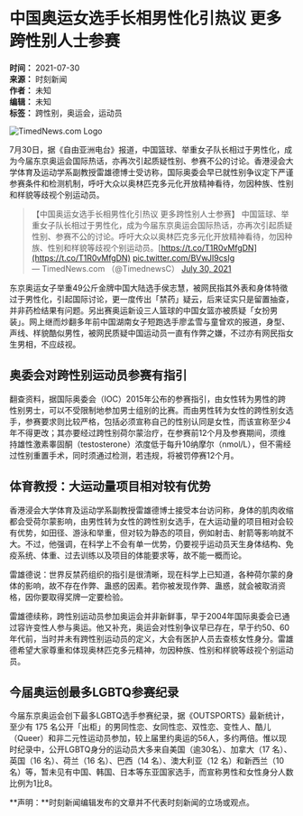 # 中国奥运女选手长相男性化引热议 更多跨性别人士参赛

**时间：** 2021-07-30  
**来源：** 时刻新闻  
**作者：** 未知  
**编辑：** 未知  
**标签：** 跨性别，奥运会，运动员  

![TimedNews.com Logo](https://www.timednews.com/timednews_cn.png)

7月30日，据《自由亚洲电台》报道，中国篮球、举重女子队长相过于男性化，成为今届东京奥运会国际热话，亦再次引起质疑性别、参赛不公的讨论。香港浸会大学体育及运动学系副教授雷雄德博士受访称，国际奥委会早已就性别争议定下严谨参赛条件和检测机制，呼吁大众以奥林匹克多元化开放精神看待，勿因种族、性别和样貌等歧视个别运动员。

> 【中国奥运女选手长相男性化引热议 更多跨性别人士参赛】 中国篮球、举重女子队长相过于男性化，成为今届东京奥运会国际热话，亦再次引起质疑性别、参赛不公的讨论。呼吁大众以奥林匹克多元化开放精神看待，勿因种族、性别和样貌等歧视个别运动员。[https://t.co/T1R0vMfgDN](https://t.co/T1R0vMfgDN) [pic.twitter.com/BVwJI9csIg](https://t.co/BVwJI9csIg)  
> — TimedNews.com （@TimednewsC） [July 30, 2021](https://twitter.com/TimednewsC/status/1421241829672972290?ref_src=twsrc%5Etfw)

东京奥运女子举重49公斤金牌中国大陆选手侯志慧，被网民指其外表和身体特徵过于男性化，引起国际讨论，更一度传出「禁药」疑云，后来证实只是留置抽查，并非药检结果有问题。另出赛奥运新设三人篮球的中国女篮亦被质疑「女扮男装」。网上继而炒翻多年前中国湖南女子短跑选手廖孟雪与童曾欢的报道，身型、声线、样貌酷似男性，被网民质疑中国运动员一直有作弊之嫌，不过亦有网民指女生男相，不应歧视。

## 奥委会对跨性别运动员参赛有指引

翻查资料，据国际奥委会（IOC）2015年公布的参赛指引，由女性转为男性的跨性别男士，可以不受限制地参加男士组别的比赛。而由男性转为女性的跨性别女选手，参赛要求则比较严格，包括必须宣称自己的性别认同是女性，而该宣称至少4年不得更改；其亦要经过跨性别荷尔蒙治疗，在参赛前12个月及参赛期间，须维持雄性激素睾固酮（testosterone）浓度低于每升10纳摩尔（nmol/L），但不需经过性别重置手术，同时须通过检测，若违规，将被罚停赛12个月。

## 体育教授：大运动量项目相对较有优势

香港浸会大学体育及运动学系副教授雷雄德博士接受本台访问称，身体的肌肉收缩都会受荷尔蒙影响，由男性转为女性的跨性别女选手，在大运动量的项目相对会较有优势，如田径、游泳和举重，但对较为静态的项目，例如射击、射箭等影响就不大。不过，他强调，在科学上不会有单一优势，仍要视乎运动员天生身体结构、免疫系统、体重、过去训练以及项目的体能要求等，故不能一概而论。

雷雄德说：世界反禁药组织的指引是很清晰，现在科学上已知道，各种荷尔蒙的身体的影响，故不存在作弊、蛊惑的因素。若你被发现作弊、蛊惑，就会被取消资格，因你要取得奖牌一定要检验。

雷雄德续称，跨性别运动员参加奥运会并非新鲜事，早于2004年国际奥委会已通过容许变性人参与奥运。他又补充，奥运会对性别争议早已存在，早于约50、60年代前，当时并未有跨性别运动员的定义，大会有医护人员去查核女性身分。雷雄德希望大家尊重和体现奥林匹克多元精神，勿因种族、性别和样貌等歧视个别运动员。

## 今届奥运创最多LGBTQ参赛纪录

今届东京奥运会创下最多LGBTQ选手参赛纪录，据《OUTSPORTS》最新统计，至少有 175 名公开「出柜」的男同性恋、女同性恋、双性恋、变性人、酷儿（Queer）和非二元性运动员参加，较上届里约奥运的56人，多约两倍。惟以现时纪录中，公开LGBTQ身分的运动员大多来自美国（逾30名）、加拿大（17 名）、英国（16 名）、荷兰（16 名）、巴西（14 名）、澳大利亚（12 名）和新西兰（10 名）等，暂未见有中国、韩国、日本等东亚国家选手，而宣称男性和女性身分人数比例为1比8。

**声明：**时刻新闻编辑发布的文章并不代表时刻新闻的立场或观点。
